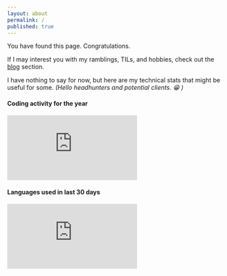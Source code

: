 ```yaml
---
layout: about
permalink: /
published: true
---
```

You have found this page. Congratulations.

If I may interest you with my ramblings, TILs, and hobbies, check out the [blog](/gradfolio/blog/) section.

I have nothing to say for now, but here are my technical stats that might be useful for some. _(Hello headhunters and potential clients. :grin: )_

#### Coding activity for the year

<div class="coding-data"><embed src="https://wakatime.com/share/@makalshrek/7605fe92-d104-4d2a-943e-223b3cf22824.svg" /></div>

#### Languages used in last 30 days

<div class="coding-data"><embed src="https://wakatime.com/share/@makalshrek/340ca497-6e30-42ee-b022-6c2df06b6541.svg" /></div>

